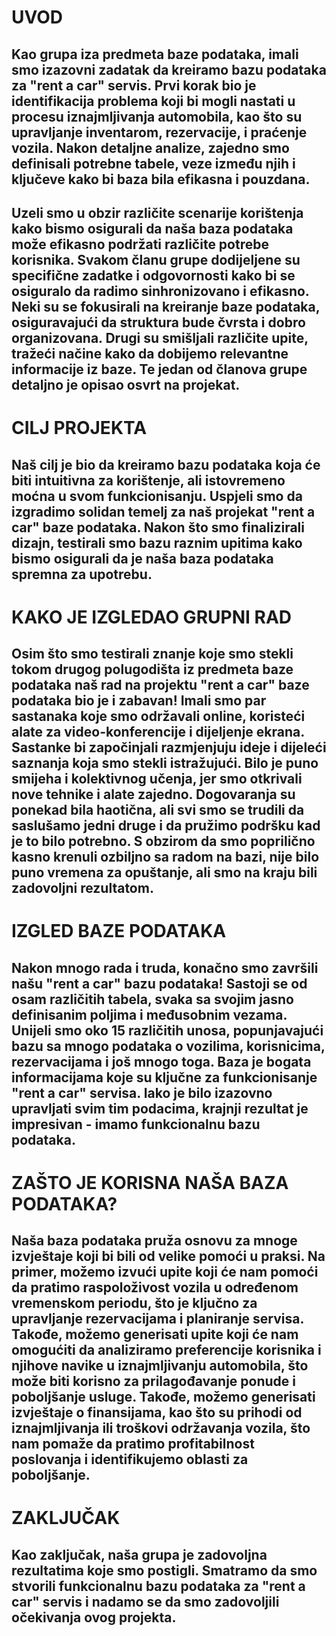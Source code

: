 # UVOD
## Kao grupa iza predmeta baze podataka, imali smo izazovni zadatak da kreiramo bazu podataka za "rent a car" servis. Prvi korak bio je identifikacija problema koji bi mogli nastati u procesu iznajmljivanja automobila, kao što su upravljanje inventarom, rezervacije, i praćenje vozila. Nakon detaljne analize, zajedno smo definisali potrebne tabele, veze između njih i ključeve kako bi baza bila efikasna i pouzdana. 

## Uzeli smo u obzir različite scenarije korištenja kako bismo osigurali da naša baza podataka može efikasno podržati različite potrebe korisnika. Svakom članu grupe dodijeljene su specifične zadatke i odgovornosti kako bi se osiguralo da radimo sinhronizovano i efikasno. Neki su se fokusirali na kreiranje baze podataka, osiguravajući da struktura bude čvrsta i dobro organizovana. Drugi su smišljali različite upite, tražeći načine kako da dobijemo relevantne informacije iz baze. Te jedan od članova grupe detaljno je opisao osvrt na projekat. 

# CILJ PROJEKTA
## Naš cilj je bio da kreiramo bazu podataka koja će biti intuitivna za korištenje, ali istovremeno moćna u svom funkcionisanju. Uspjeli smo da izgradimo solidan temelj za naš projekat "rent a car" baze podataka. Nakon što smo finalizirali dizajn,  testirali smo bazu raznim upitima kako bismo osigurali da je naša baza podataka spremna za upotrebu. 


# KAKO JE IZGLEDAO GRUPNI RAD
## Osim što smo testirali znanje koje smo stekli tokom drugog polugodišta iz predmeta baze podataka naš rad na projektu "rent a car" baze podataka bio je i zabavan! Imali smo par sastanaka koje smo održavali online, koristeći alate za video-konferencije i dijeljenje ekrana. Sastanke bi započinjali razmjenjuju ideje i dijeleći saznanja koja smo stekli istražujući. Bilo je puno smijeha i kolektivnog učenja, jer smo otkrivali nove tehnike i alate zajedno. Dogovaranja su ponekad bila haotična, ali svi smo se trudili da saslušamo jedni druge i da pružimo podršku kad je to bilo potrebno. S obzirom da smo poprilično kasno krenuli ozbiljno sa radom na bazi, nije bilo puno vremena za opuštanje, ali smo na kraju bili zadovoljni rezultatom.

# IZGLED BAZE PODATAKA
## Nakon mnogo rada i truda, konačno smo završili našu "rent a car" bazu podataka! Sastoji se od osam različitih tabela, svaka sa svojim jasno definisanim poljima i međusobnim vezama. Unijeli smo oko 15 različitih unosa, popunjavajući bazu sa mnogo podataka o vozilima, korisnicima, rezervacijama i još mnogo toga. Baza je bogata informacijama koje su ključne za funkcionisanje "rent a car" servisa.  Iako je bilo izazovno upravljati svim tim podacima, krajnji rezultat je impresivan - imamo funkcionalnu bazu podataka.


# ZAŠTO JE KORISNA NAŠA BAZA PODATAKA?
## Naša baza podataka pruža osnovu za mnoge izvještaje koji bi bili od velike pomoći u praksi. Na primer, možemo izvući upite koji će nam pomoći da pratimo raspoloživost vozila u određenom vremenskom periodu, što je ključno za upravljanje rezervacijama i planiranje servisa. Takođe, možemo generisati upite koji će nam omogućiti da analiziramo preferencije korisnika i njihove navike u iznajmljivanju automobila, što može biti korisno za prilagođavanje ponude i poboljšanje usluge. Takođe, možemo generisati izvještaje o finansijama, kao što su prihodi od iznajmljivanja ili troškovi održavanja vozila, što nam pomaže da pratimo profitabilnost poslovanja i identifikujemo oblasti za poboljšanje.


# ZAKLJUČAK
## Kao zaključak, naša grupa je zadovoljna rezultatima koje smo postigli. Smatramo da smo stvorili funkcionalnu bazu podataka za "rent a car" servis i nadamo se da smo zadovoljili očekivanja ovog projekta.
